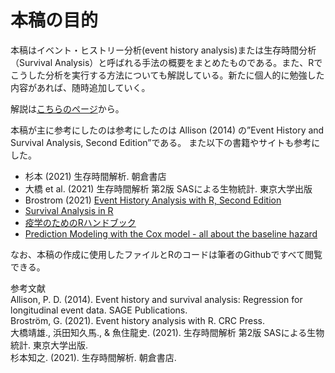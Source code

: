 # 本稿の目的  

本稿はイベント・ヒストリー分析(event history analysis)または生存時間分析（Survival Analysis）と呼ばれる手法の概要をまとめたものである。また、Rでこうした分析を実行する方法についても解説している。新たに個人的に勉強した内容があれば、随時追加していく。

解説は[こちらのページ](https://tsubasayamaguchi-jinrui.github.io/SurvivalAnalysis/)から。

本稿が主に参考にしたのは参考にしたのは Allison (2014) の”Event History and Survival Analysis, Second Edition”である。
また以下の書籍やサイトも参考にした。

- 杉本 (2021) 生存時間解析. 朝倉書店  
- 大橋 et al. (2021) 生存時間解析 第2版 SASによる生物統計. 東京大学出版  
- Brostrom (2021) [Event History Analysis with R, Second Edition](https://ehar.se/r/ehar2/)  
- [Survival Analysis in R](https://www.emilyzabor.com/tutorials/survival_analysis_in_r_tutorial.html)  
- [疫学のためのRハンドブック](https://epirhandbook.com/jp/survival-analysis.html)  
- [Prediction Modeling with the Cox model - all about the baseline hazard](https://missingdatasolutions.rbind.io/2022/12/cox-baseline-hazard/)   

なお、本稿の作成に使用したファイルとRのコードは筆者のGithubですべて閲覧できる。  

参考文献    
Allison, P. D. (2014). Event history and survival analysis: Regression for longitudinal event data. SAGE Publications.  
Broström, G. (2021). Event history analysis with R. CRC Press.  
大橋靖雄., 浜田知久馬., & 魚住龍史. (2021). 生存時間解析 第2版 SASによる生物統計. 東京大学出版.  
杉本知之. (2021). 生存時間解析. 朝倉書店.  